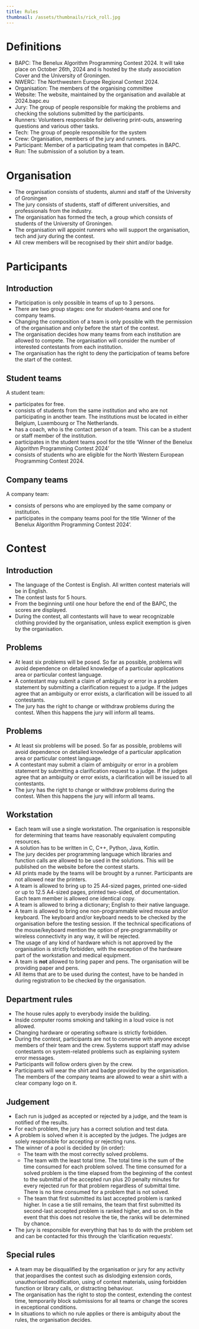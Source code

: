 ```yaml
---
title: Rules
thumbnail: /assets/thumbnails/rick_roll.jpg
---
```


# Definitions

- BAPC: The Benelux Algorithm Programming Contest 2024. It will take place on October 26th, 2024 and is hosted by the study association Cover and the University of Groningen.
- NWERC: The Northwestern Europe Regional Contest 2024.
- Organisation: The members of the organising committee
- Website: The website, maintained by the organisation and available at 2024.bapc.eu
- Jury: The group of people responsible for making the problems and checking the solutions submitted by the participants.
- Runners: Volunteers responsible for delivering print-outs, answering questions and various other tasks.
- Tech: The group of people responsible for the system
- Crew: Organisation, members of the jury and runners.
- Participant: Member of a participating team that competes in BAPC.
- Run: The submission of a solution by a team.

# Organisation

- The organisation consists of students, alumni and staff of the University of Groningen
- The jury consists of students, staff of different universities, and professionals from the industry.
- The organisation has formed the tech, a group which consists of students of the University of Groningen.
- The organisation will appoint runners who will support the organisation, tech and jury during the contest.
- All crew members will be recognised by their shirt and/or badge.

# Participants

## Introduction

- Participation is only possible in teams of up to 3 persons.
- There are two group stages: one for student-teams and one for company teams.
- Changing the composition of a team is only possible with the permission of the organisation and only before the start of the contest.
- The organisation decides how many teams from each institution are allowed to compete. The organisation will consider the number of interested contestants from each institution.
- The organisation has the right to deny the participation of teams before the start of the contest.

## Student teams

A student team:

- participates for free.
- consists of students from the same institution and who are not participating in another team. The institutions must be located in either Belgium, Luxembourg or The Netherlands.
- has a coach, who is the contact person of a team. This can be a student or staff member of the institution.
- participates in the student teams pool for the title ‘Winner of the Benelux Algorithm Programming Contest 2024’
- consists of students who are eligible for the North Western European Programming Contest 2024.

## Company teams

A company team:

- consists of persons who are employed by the same company or institution.
- participates in the company teams pool for the title ‘Winner of the Benelux Algorithm Programming Contest 2024’.

# Contest

## Introduction

- The language of the Contest is English. All written contest materials will be in English.
- The contest lasts for 5 hours.
- From the beginning until one hour before the end of the BAPC, the scores are displayed.
- During the contest, all contestants will have to wear recognizable clothing provided by the organisation, unless explicit exemption is given by the organisation.

## Problems

- At least six problems will be posed. So far as possible, problems will avoid dependence on detailed knowledge of a particular applications area or particular contest language.
- A contestant may submit a claim of ambiguity or error in a problem statement by submitting a clarification request to a judge. If the judges agree that an ambiguity or error exists, a clarification will be issued to all contestants.
- The jury has the right to change or withdraw problems during the contest. When this happens the jury will inform all teams.

## Problems

- At least six problems will be posed. So far as possible, problems will avoid dependence on detailed knowledge of a particular application area or particular contest language.
- A contestant may submit a claim of ambiguity or error in a problem statement by submitting a clarification request to a judge. If the judges agree that an ambiguity or error exists, a clarification will be issued to all contestants.
- The jury has the right to change or withdraw problems during the contest. When this happens the jury will inform all teams.

## Workstation

- Each team will use a single workstation. The organisation is responsible for determining that teams have reasonably equivalent computing resources.
- A solution has to be written in C, C++, Python, Java, Kotlin.
- The jury decides per programming language which libraries and function calls are allowed to be used in the solutions. This will be published on the website before the contest starts.
- All prints made by the teams will be brought by a runner. Participants are not allowed near the printers.
- A team is allowed to bring up to 25 A4-sized pages, printed one-sided or up to 12.5 A4-sized pages, printed two-sided, of documentation. Each team member is allowed one identical copy.
- A team is allowed to bring a dictionary; English to their native language.
- A team is allowed to bring one non-programmable wired mouse and/or keyboard. The keyboard and/or keyboard needs to be checked by the organisation before the testing session. If the technical specifications of the mouse/keyboard mention the option of pre-programmability or wireless connectivity in any way, it will be rejected.
- The usage of any kind of hardware which is not approved by the organisation is strictly forbidden, with the exception of the hardware part of the workstation and medical equipment.
- A team is **not** allowed to bring paper and pens. The organisation will be providing paper and pens.
- All items that are to be used during the contest, have to be handed in during registration to be checked by the organisation.

## Department rules

- The house rules apply to everybody inside the building.
- Inside computer rooms smoking and talking in a loud voice is not allowed.
- Changing hardware or operating software is strictly forbidden.
- During the contest, participants are not to converse with anyone except members of their team and the crew. Systems support staff may advise contestants on system-related problems such as explaining system error messages.
- Participants will follow orders given by the crew.
- Participants will wear the shirt and badge provided by the organisation. The members of the company teams are allowed to wear a shirt with a clear company logo on it.

## Judgement

- Each run is judged as accepted or rejected by a judge, and the team is notified of the results.
- For each problem, the jury has a correct solution and test data.
- A problem is solved when it is accepted by the judges. The judges are solely responsible for accepting or rejecting runs.
- The winner of a pool is decided by (in order):
  - The team with the most correctly solved problems.
  - The team with the least total time. The total time is the sum of the time consumed for each problem solved. The time consumed for a solved problem is the time elapsed from the beginning of the contest to the submittal of the accepted run plus 20 penalty minutes for every rejected run for that problem regardless of submittal time. There is no time consumed for a problem that is not solved.
  - The team that first submitted its last accepted problem is ranked higher. In case a tie still remains, the team that first submitted its second-last accepted problem is ranked higher, and so on. In the event that this does not resolve the tie, the ranks will be determined by chance.
- The jury is responsible for everything that has to do with the problem set and can be contacted for this through the ‘clarification requests’.

## Special rules

- A team may be disqualified by the organisation or jury for any activity that jeopardises the contest such as dislodging extension cords, unauthorised modification, using of contest materials, using forbidden function or library calls, or distracting behaviour.
- The organisation has the right to stop the contest, extending the contest time, temporarily block submissions for all teams or change the scores in exceptional conditions.
- In situations to which no rule applies or there is ambiguity about the rules, the organisation decides.
